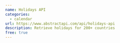 ```yaml
---
name: Holidays API
categories:
  - calendar
url: https://www.abstractapi.com/api/holidays-api
description: Retrieve holidays for 200+ countries
free: true
---
```

